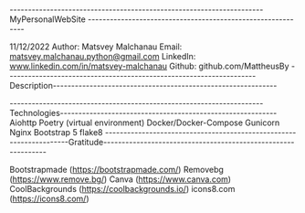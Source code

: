 --------------------------------------------------------------------- MyPersonalWebSite ------------------------------------------------------------

11/12/2022 Author: Matsvey Malchanau Email: matsvey.malchanau.python@gmail.com LinkedIn: www.linkedin.com/in/matsvey-malchanau Github: github.com/MattheusBy --------------------------------------------------------------------Description-------------------------------------------------------------


---------------------------------------------------------------------Technologies-----------------------------------------------------------
Aiohttp
Poetry (virtual environment)
Docker/Docker-Compose
Gunicorn
Nginx
Bootstrap 5
flake8
--------------------------------------------------------------------Gratitude--------------------------------------------------------------

Bootstrapmade (https://bootstrapmade.com/)
Removebg (https://www.remove.bg/)
Canva (https://www.canva.com)
CoolBackgrounds (https://coolbackgrounds.io/)
icons8.com (https://icons8.com/)